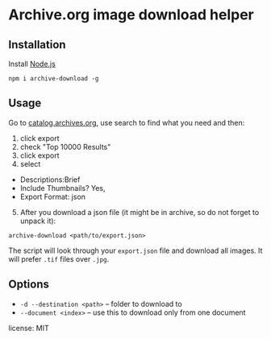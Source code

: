 # Archive.org image download helper

## Installation

Install [Node.js](https://nodejs.org/)

`npm i archive-download -g`

## Usage

Go to [catalog.archives.org](https://catalog.archives.gov), use search to find what you need and then:

1. click export
2. check "Top 10000 Results"
3. click export
4. select
  - Descriptions:Brief
  - Include Thumbnails? Yes,
  - Export Format: json
5. After you download a json file (it might be in archive, so do not forget to unpack it):

`archive-download <path/to/export.json>`

The script will look through your `export.json` file and download all images. It will prefer `.tif` files over `.jpg`.

## Options

* `-d --destination <path>` – folder to download to
* `--document <index>` – use this to download only from one document

license: MIT
